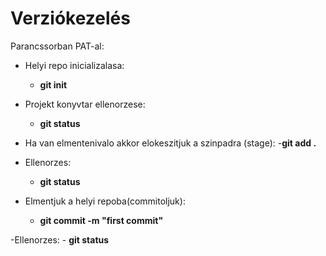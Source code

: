 
# Verziókezelés

Parancssorban PAT-al:

- Helyi repo inicializalasa:
    - **git init**

- Projekt konyvtar ellenorzese:
    - **git status**

- Ha van elmentenivalo akkor elokeszitjuk a szinpadra (stage):
    -**git add .**

- Ellenorzes:
    - **git status**

- Elmentjuk a helyi repoba(commitoljuk):
    - **git commit -m "first commit"**

-Ellenorzes:
    - **git status**